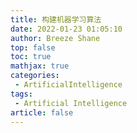 ```yaml
---
title: 构建机器学习算法
date: 2022-01-23 01:05:10
author: Breeze Shane
top: false
toc: true
mathjax: true
categories: 
 - ArtificialIntelligence
tags: 
 - Artificial Intelligence
article: false
---
```

